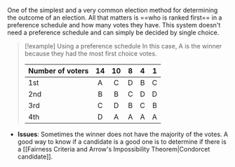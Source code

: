 One of the simplest and a very common election method for determining the outcome of an election. All that matters is ==who is ranked first== in a preference schedule and how many votes they have. This system doesn't need a preference schedule and can simply be decided by single choice. 

>[!example] Using a preference schedule
>In this case, A is the winner because they had the most first choice votes.
>
> | Number of voters | 14 | 10 | 8 | 4 | 1|
> | --- | :---: | :---: | :---: | :---: | :---: |
> | 1st | A | C | D | B | C |
> | 2nd | B | B | C | D | D |
> | 3rd | C | D | B | C | B |
> | 4th | D | A | A | A | A |

- **Issues**: Sometimes the winner does not have the majority of the votes. A good way to know if a candidate is a good one is to determine if there is a [[Fairness Criteria and Arrow's Impossibility Theorem|Condorcet candidate]]. 
